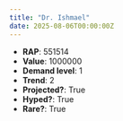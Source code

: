 ```yaml
---
title: "Dr. Ishmael"
date: 2025-08-06T00:00:00Z
---
```

- **RAP**: 551514
- **Value**: 1000000
- **Demand level**: 1
- **Trend**: 2
- **Projected?**: True
- **Hyped?**: True
- **Rare?**: True
